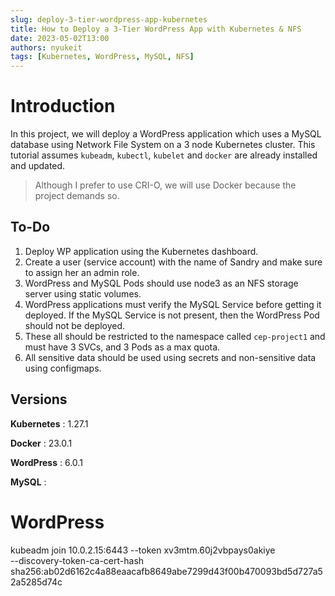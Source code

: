 ```yaml
---
slug: deploy-3-tier-wordpress-app-kubernetes
title: How to Deploy a 3-Tier WordPress App with Kubernetes & NFS
date: 2023-05-02T13:00
authors: nyukeit
tags: [Kubernetes, WordPress, MySQL, NFS]
---
```


# Introduction

In this project, we will deploy a WordPress application which uses a MySQL database using Network File System on a 3 node Kubernetes cluster. This tutorial assumes `kubeadm`, `kubectl`, `kubelet` and `docker` are already installed and updated.

> Although I prefer to use CRI-O, we will use Docker because the project demands so.

##  To-Do

1. Deploy WP application using the Kubernetes dashboard. 
2. Create a user (service account) with the name of Sandry and make sure to assign her an admin role. 
3. WordPress and MySQL Pods should use node3 as an NFS storage server using static volumes. 
4. WordPress applications must verify the MySQL Service before getting it deployed. If the MySQL Service is not present, then the WordPress Pod should not be deployed. 
5. These all should be restricted to the namespace called `cep-project1` and must have 3 SVCs, and 3 Pods as a max quota. 
6. All sensitive data should be used using secrets and non-sensitive data using configmaps.

## Versions

**Kubernetes** : 1.27.1

**Docker** : 23.0.1

**WordPress** : 6.0.1

**MySQL** :

# WordPress

 kubeadm join 10.0.2.15:6443 --token xv3mtm.60j2vbpays0akiye \
        --discovery-token-ca-cert-hash sha256:ab02d6162c4a88eaacafb8649abe7299d43f00b470093bd5d727a52a5285d74c